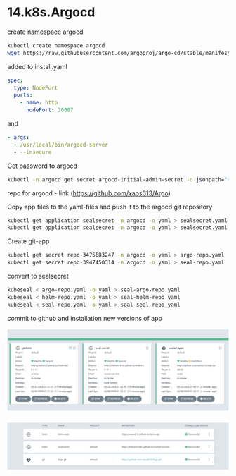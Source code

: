 # 14.k8s.Argocd

create namespace argocd

```bash 
kubectl create namespace argocd
wget https://raw.githubusercontent.com/argoproj/argo-cd/stable/manifests/install.yaml -O install.yaml
```


added to install.yaml

```yaml
spec:
  type: NodePort
  ports:
    - name: http
      nodePort: 30007
```
and

```yaml
- args:
  - /usr/local/bin/argocd-server
  - --insecure
```

Get password to argocd

```bash
kubectl -n argocd get secret argocd-initial-admin-secret -o jsonpath="{.data.password}" | base64 -d
```

repo for argocd - link (https://github.com/xaos613/Argo)

Copy app files to the yaml-files and push it to the argocd git repository

``` bash
kubectl get application sealsecret -n argocd -o yaml > sealsecret.yaml
kubectl get application sealsecret -n argocd -o yaml > sealsecret.yaml
```

Create git-app

```bash
kubectl get secret repo-3475683247 -n argocd -o yaml > argo-repo.yaml
kubectl get secret repo-3947450314 -n argocd -o yaml > seal-repo.yaml
```

convert to sealsecret

```bash 
kubeseal < argo-repo.yaml -o yaml > seal-argo-repo.yaml
kubeseal < helm-repo.yaml -o yaml > seal-helm-repo.yaml 
kubeseal < seal-repo.yaml -o yaml > seal-seal-repo.yaml
```

commit to github and installation new versions of app

![alt text](image.png)

![alt text](image-1.png)